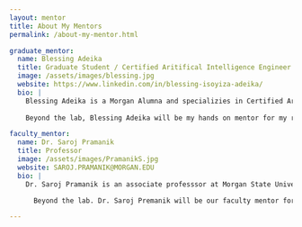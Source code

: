 ```yaml
---
layout: mentor
title: About My Mentors
permalink: /about-my-mentor.html

graduate_mentor:
  name: Blessing Adeika 
  title: Graduate Student / Certified Aritifical Intelligence Engineer
  image: /assets/images/blessing.jpg
  website: https://www.linkedin.com/in/blessing-isoyiza-adeika/
  bio: |
    Blessing Adeika is a Morgan Alumna and specializies in Certified Artifical Intelligence Enginerring. She is a highly movivated data scientist with a background in deeping learning, machine learning and web development. As a data scientist she strives to contribute to cutting - edge projects and solving complex problems using advanced analytical techniques 
    
    Beyond the lab, Blessing Adeika will be my hands on mentor for my research project "Trustworthy Multimodal Ai for Skin Cancer Detection" summer project. 

faculty_mentor:
  name: Dr. Saroj Pramanik
  title: Professor 
  image: /assets/images/PramanikS.jpg
  website: SAROJ.PRAMANIK@MORGAN.EDU
  bio: |
    Dr. Saroj Pramanik is an associate professsor at Morgan State University. He teaches biology in Key hall. 

      Beyond the lab. Dr. Saroj Premanik will be our faculty mentor for this summer research project. He will be giving insight on the science behind cancerous cells.

---
```

